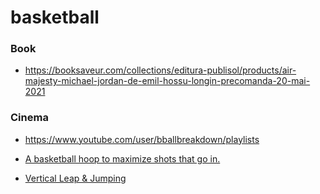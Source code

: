 # basketball

### Book

- https://booksaveur.com/collections/editura-publisol/products/air-majesty-michael-jordan-de-emil-hossu-longin-precomanda-20-mai-2021

### Cinema

- https://www.youtube.com/user/bballbreakdown/playlists

<!-- -->

- [A basketball hoop to maximize shots that go in.](https://news.ycombinator.com/item?id=22898653)

<!-- -->

- [Vertical Leap & Jumping](https://www.youtube.com/playlist?list=PLLGwYUBXVGQVr5XaEXQYYAAA5nPramdJn)
